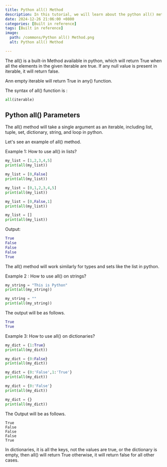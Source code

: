 ```yaml
---
title: Python all() Method
description: In this tutorial, we will learn about the python all() method and how we can use it.
date: 2024-12-26 21:06:00 +0800
categories: [Built in reference]
tags: [Built in reference]
image:
  path: /commons/Python all() Method.png
  alt: Python all() Method

---
```


The all()  is a built-in Method available in python, which will return True when all the elements in the given iterable are true. If any null value is present in iterable, it will return false.

Ann empty iterable will return True in any() function.

The syntax of all() function is :

```python
all(iterable)
```

## Python all() Parameters

The all() method will take a single argument as an iterable, including list, tuple, set, dictionary, string, and loop in python.

<script type="text/javascript">
	atOptions = {
		'key' : 'f934c5057f4cfe34762901514605d248',
		'format' : 'iframe',
		'height' : 180,
		'width' : 800,
		'params' : {}
	};
</script>
<script type="text/javascript" src="https://www.highperformanceformat.com/f934c5057f4cfe34762901514605d248/invoke.js"></script>
Let's see an example of all() method.

Example 1: How to use all() in lists?

```python
my_list = [1,2,3,4,5]
print(all(my_list))

my_list = [0,False]
print(all(my_list))

my_list = [0,1,2,3,4,5]
print(all(my_list))

my_list = [0,False,1]
print(all(my_list))

my_list = []
print(all(my_list))
```

Output:

```python
True
False
False
False
True
```

The all() method will work similarly for types and sets like the list in python.

Example 2 : How to use all() on strings?

```python
my_string = "This is Python"
print(all(my_string))

my_string = ""
print(all(my_string))
```

The output will be as follows.

```python 
True
True
```

<script type="text/javascript">
	atOptions = {
		'key' : 'f934c5057f4cfe34762901514605d248',
		'format' : 'iframe',
		'height' : 180,
		'width' : 800,
		'params' : {}
	};
</script>
<script type="text/javascript" src="https://www.highperformanceformat.com/f934c5057f4cfe34762901514605d248/invoke.js"></script>
Example 3: How to use all() on dictionaries?

```python
my_dict = {1:True}
print(all(my_dict))

my_dict = {0:False}
print(all(my_dict))

my_dict = {0:'False',1:'True'}
print(all(my_dict))

my_dict = {0:'False'}
print(all(my_dict))

my_dict = {}
print(all(my_dict))
```

The Output will be as follows.

```
True
False
False
False
True
```

<script type="text/javascript">
	atOptions = {
		'key' : 'f934c5057f4cfe34762901514605d248',
		'format' : 'iframe',
		'height' : 180,
		'width' : 800,
		'params' : {}
	};
</script>
<script type="text/javascript" src="https://www.highperformanceformat.com/f934c5057f4cfe34762901514605d248/invoke.js"></script>
In dictionaries, it is all the keys, not the values are true, or the dictionary is empty, then all() will return True otherwise, it will return false for all other cases.  
